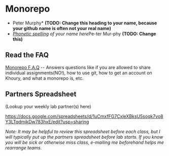 # Monorepo

* Peter Murphy* **(TODO: Change this heading to your name, because your github name is often not your real name)**
* *[Phonetic spelling](https://dictionary.cambridge.org/us/help/phonetics.html) of your name here*Pe-ter Mur-phy **(TODO: Change this)**

## Read the FAQ

[Monorepo F.A.Q](./faq.md) -- Answers questions like if you are allowed to share individual assignments(NO!), how to use git, how to get an account on Khoury, and what a monorepo is, etc.

## Partners Spreadsheet
(Lookup your weekly lab partner(s) here)

https://docs.google.com/spreadsheets/d/1uCmxfFG7CxleXBksU5soqk7vo8Y3LTqdmikDw783hxE/edit?usp=sharing

*Note: It may be helpful to review this spreadsheet before each class, but I will typically put up the partners spreadsheet before lab starts. If you know you will be sick or otherwise miss class, e-mailing me beforehand helps me rearrange teams.*
